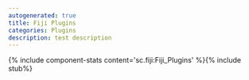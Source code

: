 ```yaml
---
autogenerated: true
title: Fiji Plugins
categories: Plugins
description: test description
---
```


{% include component-stats content='sc.fiji:Fiji\_Plugins' %}{% include stub%}




